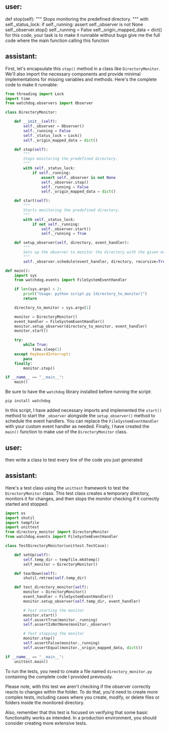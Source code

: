## user:
def stop(self):
        """
        Stops monitoring the predefined directory.
        """
        with self._status_lock:
            if self._running:
                assert self._observer is not None
                self._observer.stop()
                self._running = False
                self._origin_mapped_data = dict()
for this code, your task is to make it runnable without bugs  give me the full code where the main function calling this function
## assistant:
First, let's encapsulate this `stop()` method in a class like `DirectoryMonitor`. We'll also import the necessary components and provide minimal implementations for missing variables and methods. Here's the complete code to make it runnable:

```python
from threading import Lock
import time
from watchdog.observers import Observer

class DirectoryMonitor:

    def __init__(self):
        self._observer = Observer()
        self._running = False
        self._status_lock = Lock()
        self._origin_mapped_data = dict()

    def stop(self):
        """
        Stops monitoring the predefined directory.
        """
        with self._status_lock:
            if self._running:
                assert self._observer is not None
                self._observer.stop()
                self._running = False
                self._origin_mapped_data = dict()

    def start(self):
        """
        Starts monitoring the predefined directory.
        """
        with self._status_lock:
            if not self._running:
                self._observer.start()
                self._running = True

    def setup_observer(self, directory, event_handler):
        """
        Sets up the observer to monitor the directory with the given event handler.
        """
        self._observer.schedule(event_handler, directory, recursive=True)

def main():
    import sys
    from watchdog.events import FileSystemEventHandler

    if len(sys.argv) < 2:
        print("Usage: python script.py [directory_to_monitor]")
        return

    directory_to_monitor = sys.argv[1]

    monitor = DirectoryMonitor()
    event_handler = FileSystemEventHandler()
    monitor.setup_observer(directory_to_monitor, event_handler)
    monitor.start()

    try:
        while True:
            time.sleep(1)
    except KeyboardInterrupt: 
        pass
    finally:
        monitor.stop()

if __name__ == "__main__":
    main()
```

Be sure to have the `watchdog` library installed before running the script:

```
pip install watchdog
```

In this script, I have added necessary imports and implemented the `start()` method to start the `_observer` alongside the `setup_observer()` method to schedule the event handlers. You can replace the `FileSystemEventHandler` with your custom event handler as needed. Finally, I have created the `main()` function to make use of the `DirectoryMonitor` class.
## user:
then write a class to test every line of the code you just generated
## assistant:
Here's a test class using the `unittest` framework to test the `DirectoryMonitor` class. This test class creates a temporary directory, monitors it for changes, and then stops the monitor checking if it correctly started and stopped.

```python
import os
import shutil
import tempfile
import unittest
from directory_monitor import DirectoryMonitor
from watchdog.events import FileSystemEventHandler

class TestDirectoryMonitor(unittest.TestCase):

    def setUp(self):
        self.temp_dir = tempfile.mkdtemp()
        self_monitor = DirectoryMonitor()

    def tearDown(self):
        shutil.rmtree(self.temp_dir)

    def test_directory_monitor(self):
        monitor = DirectoryMonitor()
        event_handler = FileSystemEventHandler()
        monitor.setup_observer(self.temp_dir, event_handler)

        # Test starting the monitor
        monitor.start()
        self.assertTrue(monitor._running)
        self.assertIsNotNone(monitor._observer)

        # Test stopping the monitor
        monitor.stop()
        self.assertFalse(monitor._running)
        self.assertEqual(monitor._origin_mapped_data, dict())

if __name__ == "__main__":
    unittest.main()
```

To run the tests, you need to create a file named `directory_monitor.py` containing the complete code I provided previously.

Please note, with this test we aren't checking if the observer correctly reacts to changes within the folder. To do that, you'd need to create more complex tests, including cases where you create, modify, or delete files or folders inside the monitored directory.

Also, remember that this test is focused on verifying that some basic functionality works as intended. In a production environment, you should consider creating more extensive tests.
